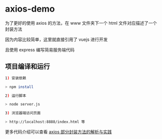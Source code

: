 # axios-demo

为了更好的使用 axios 的方法，在 www 文件夹下一个 html 文件对应描述了一个封装方法

因为内容比较简单，这里就直接引用了 vuejs 进行开发

且使用 express 编写简易服务端代码

## 项目编译和运行

``` bash
1) 安装依赖

> npm install

2) 运行脚本

> node server.js

3) 浏览器端访问页面

> http://localhost:8888/index.html 等
```

更多代码介绍可以查看 [axios 部分封装方法的解析与实践](https://github.com/lulujianglab/blog/issues/44)
